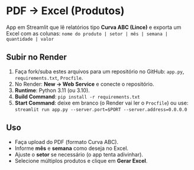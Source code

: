 # PDF → Excel (Produtos)

App em Streamlit que lê relatórios tipo **Curva ABC (Lince)** e exporta um Excel com as colunas:
`nome do produto | setor | mês | semana | quantidade | valor`

## Subir no Render
1. Faça fork/suba estes arquivos para um repositório no GitHub: `app.py`, `requirements.txt`, `Procfile`.
2. No Render: **New → Web Service** e conecte o repositório.
3. **Runtime**: Python 3.11 (ou 3.10).
4. **Build Command**: `pip install -r requirements.txt`
5. **Start Command**: deixe em branco (o Render vai ler o `Procfile`) ou use:
   `streamlit run app.py --server.port=$PORT --server.address=0.0.0.0`

## Uso
- Faça upload do PDF (formato Curva ABC).
- Informe **mês** e **semana** como deseja no Excel.
- Ajuste o **setor** se necessário (o app tenta adivinhar).
- Selecione múltiplos produtos e clique em **Gerar Excel**.
